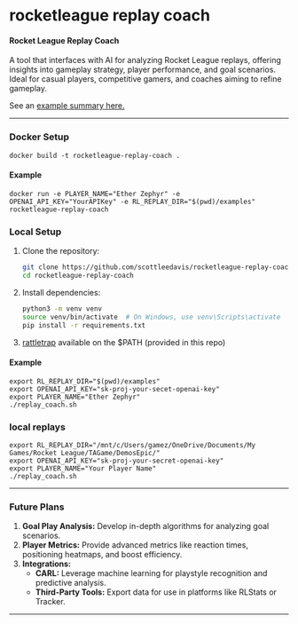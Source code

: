 # rocketleague replay coach

#### **Rocket League Replay Coach**
A tool that interfaces with AI for analyzing Rocket League replays, offering insights into gameplay strategy, player performance, and goal scenarios. Ideal for casual players, competitive gamers, and coaches aiming to refine gameplay.

See an [example summary here.](examples/example_summary.md)

---

### **Docker Setup**

```
docker build -t rocketleague-replay-coach .
```

#### **Example**

```
docker run -e PLAYER_NAME="Ether Zephyr" -e OPENAI_API_KEY="YourAPIKey" -e RL_REPLAY_DIR="$(pwd)/examples"  rocketleague-replay-coach
```

### **Local Setup**

1. Clone the repository:
   ```bash
   git clone https://github.com/scottleedavis/rocketleague-replay-coach.git
   cd rocketleague-replay-coach
   ```
2. Install dependencies:
   ```bash
   python3 -m venv venv
   source venv/bin/activate  # On Windows, use venv\Scripts\activate
   pip install -r requirements.txt

   ```
3. [rattletrap](https://github.com/tfausak/rattletrap) available on the $PATH (provided in this repo)


#### **Example**
```
export RL_REPLAY_DIR="$(pwd)/examples" 
export OPENAI_API_KEY="sk-proj-your-secet-openai-key"
export PLAYER_NAME="Ether Zephyr"
./replay_coach.sh
```

### local replays
```
export RL_REPLAY_DIR="/mnt/c/Users/gamez/OneDrive/Documents/My Games/Rocket League/TAGame/DemosEpic/"
export OPENAI_API_KEY="sk-proj-your-secret-openai-key"
export PLAYER_NAME="Your Player Name"
./replay_coach.sh
```
---


### **Future Plans**
1. **Goal Play Analysis:** Develop in-depth algorithms for analyzing goal scenarios.
2. **Player Metrics:** Provide advanced metrics like reaction times, positioning heatmaps, and boost efficiency.
3. **Integrations:**
   - **CARL:** Leverage machine learning for playstyle recognition and predictive analysis.
   - **Third-Party Tools:** Export data for use in platforms like RLStats or Tracker.

---